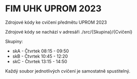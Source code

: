 # FIM UHK UPROM 2023
Zdrojové kódy ke cvičení předmětu UPROM 2023

Zdrojové kódy se nachází v adresáři ./src/{Skupina}/{Cvičení}

Skupiny:
- skA - Čtvrtek 08:15 - 09:50
- skB - Čtvrtek 10:45 - 12:20
- skC - Čtvrtek 13:15 - 14:50

Každý soubor jednotlivých cvičení je samostatně spustitelný.
